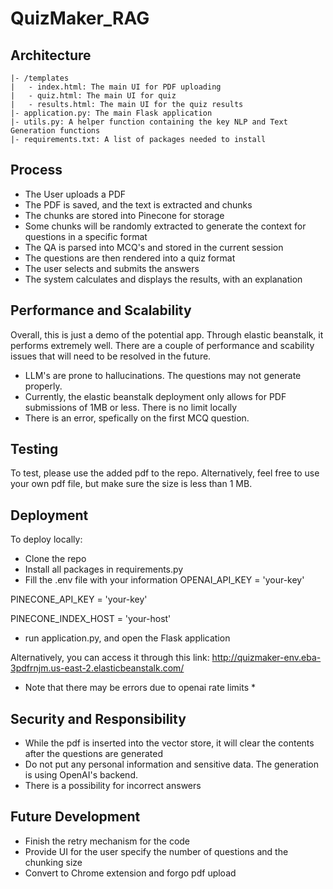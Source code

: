 # QuizMaker_RAG

## Architecture

```
|- /templates
|   - index.html: The main UI for PDF uploading
|   - quiz.html: The main UI for quiz
|   - results.html: The main UI for the quiz results
|- application.py: The main Flask application
|- utils.py: A helper function containing the key NLP and Text Generation functions
|- requirements.txt: A list of packages needed to install
```

## Process
- The User uploads a PDF
- The PDF is saved, and the text is extracted and chunks
- The chunks are stored into Pinecone for storage
- Some chunks will be randomly extracted to generate the context for questions in a specific format
- The QA is parsed into MCQ's and stored in the current session
- The questions are then rendered into a quiz format
- The user selects and submits the answers
- The system calculates and displays the results, with an explanation

## Performance and Scalability
Overall, this is just a demo of the potential app. Through elastic beanstalk, it performs extremely well. There are a couple of performance and scability issues that will need to be resolved in the future.
- LLM's are prone to hallucinations. The questions may not generate properly.
- Currently, the elastic beanstalk deployment only allows for PDF submissions of 1MB or less. There is no limit locally
- There is an error, spefically on the first MCQ question. 

## Testing
To test, please use the added pdf to the repo. Alternatively, feel free to use your own pdf file, but make sure the size is less than 1 MB.

## Deployment
To deploy locally:
- Clone the repo
- Install all packages in requirements.py
- Fill the .env file with your information
OPENAI_API_KEY = 'your-key'

PINECONE_API_KEY = 'your-key'

PINECONE_INDEX_HOST = 'your-host'
- run application.py, and open the Flask application

Alternatively, you can access it through this link: http://quizmaker-env.eba-3pdfrnjm.us-east-2.elasticbeanstalk.com/ 
* Note that there may be errors due to openai rate limits *

## Security and Responsibility
- While the pdf is inserted into the vector store, it will clear the contents after the questions are generated
- Do not put any personal information and sensitive data. The generation is using OpenAI's backend.
- There is a possibility for incorrect answers 

## Future Development
- Finish the retry mechanism for the code
- Provide UI for the user specify the number of questions and the chunking size
- Convert to Chrome extension and forgo pdf upload

